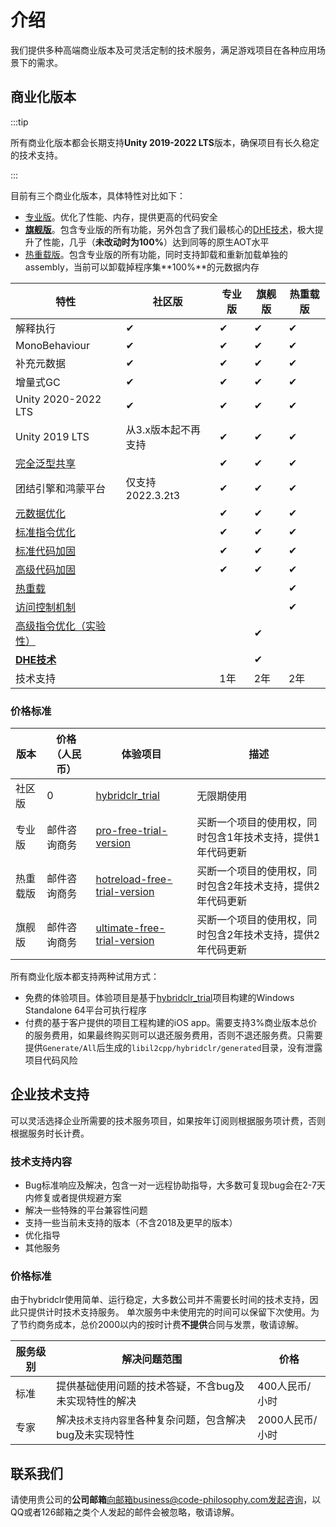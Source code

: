 # 介绍

我们提供多种高端商业版本及可灵活定制的技术服务，满足游戏项目在各种应用场景下的需求。

## 商业化版本

:::tip

所有商业化版本都会长期支持**Unity 2019-2022 LTS**版本，确保项目有长久稳定的技术支持。

:::

目前有三个商业化版本，具体特性对比如下：

- [专业版](./pro/intro.md)。优化了性能、内存，提供更高的代码安全
- [**旗舰版**](./ultimate/intro.md)。包含专业版的所有功能，另外包含了我们最核心的[DHE技术](./differentialhybridexecution)，极大提升了性能，几乎（**未改动时为100%**）达到同等的原生AOT水平
- [热重载版](./reload/intro.md)。包含专业版的所有功能，同时支持卸载和重新加载单独的assembly，当前可以卸载掉程序集**100%**的元数据内存


|特性|社区版|专业版|旗舰版|热重载版|
|-|-|-|-|-|
|解释执行|✔|✔|✔|✔|
|MonoBehaviour|✔|✔|✔|✔|
|补充元数据|✔|✔|✔|✔|
|增量式GC|✔|✔|✔|✔|
|Unity 2020-2022 LTS|✔|✔|✔|✔|
|Unity 2019 LTS|从3.x版本起不再支持|✔|✔|✔|
|[完全泛型共享](./fullgenericsharing)||✔|✔|✔|
|团结引擎和鸿蒙平台|仅支持2022.3.2t3|✔|✔|✔|
|[元数据优化](./metadataoptimization.md)||✔|✔|✔|
|[标准指令优化](./basiccodeoptimization)||✔|✔|✔|
|[标准代码加固](./basicencryption)||✔|✔|✔|
|[高级代码加固](./advancedencryption)||✔|✔|✔|
|[热重载](./reload/hotreloadassembly)||||✔|
|[访问控制机制](./accesspolicy)||||✔|
|[高级指令优化（实验性）](./advancedcodeoptimization)|||✔||
|[**DHE技术**](./differentialhybridexecution)|||✔||
|技术支持||1年|2年|2年|

### 价格标准


|版本|价格（人民币）|体验项目|描述|
|-|-|-|-|
|社区版|0|[hybridclr_trial](https://github.com/focus-creative-games/hybridclr_trial)|无限期使用|
|专业版|邮件咨询商务|[pro-free-trial-version](https://github.com/focus-creative-games/hybridclr_trial/releases/tag/v4.3.6)|买断一个项目的使用权，同时包含1年技术支持，提供1年代码更新|
|热重载版|邮件咨询商务|[hotreload-free-trial-version](https://github.com/focus-creative-games/hybridclr_trial/releases/tag/v4.4.11)|买断一个项目的使用权，同时包含2年技术支持，提供2年代码更新|
|旗舰版|邮件咨询商务|[ultimate-free-trial-version](https://github.com/focus-creative-games/dhe_demo/releases/tag/v4.5.8)|买断一个项目的使用权，同时包含2年技术支持，提供2年代码更新|


所有商业化版本都支持两种试用方式：

- 免费的体验项目。体验项目是基于[hybridclr_trial](https://github.com/focus-creative-games/hybridclr_trial)项目构建的Windows Standalone 64平台可执行程序
- 付费的基于客户提供的项目工程构建的iOS app。需要支持3%商业版本总价的服务费用，如果最终购买则可以退还服务费用，否则不退还服务费。只需要提供`Generate/All`后生成的`libil2cpp/hybridclr/generated`目录，没有泄露项目代码风险


## 企业技术支持

可以灵活选择企业所需要的技术服务项目，如果按年订阅则根据服务项计费，否则根据服务时长计费。

### 技术支持内容

- Bug标准响应及解决，包含一对一远程协助指导，大多数可复现bug会在2-7天内修复或者提供规避方案
- 解决一些特殊的平台兼容性问题
- 支持一些当前未支持的版本（不含2018及更早的版本）
- 优化指导
- 其他服务

### 价格标准

由于hybridclr使用简单、运行稳定，大多数公司并不需要长时间的技术支持，因此只提供计时技术支持服务。
单次服务中未使用完的时间可以保留下次使用。为了节约商务成本，总价2000以内的按时计费**不提供**合同与发票，敬请谅解。

|服务级别|解决问题范围|价格|
|-|-|-|
|标准|提供基础使用问题的技术答疑，不含bug及未实现特性的解决|400人民币/小时|
|专家|解决`技术支持内容里`各种复杂问题，包含解决bug及未实现特性|2000人民币/小时|


## 联系我们

请使用贵公司的**公司邮箱**向邮箱business@code-philosophy.com发起咨询，以QQ或者126邮箱之类个人发起的邮件会被忽略，敬请谅解。